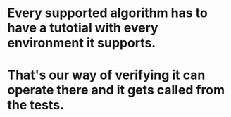 # Every supported algorithm has to have a tutotial with every environment it supports.
# That's our way of verifying it can operate there and it gets called from the tests.